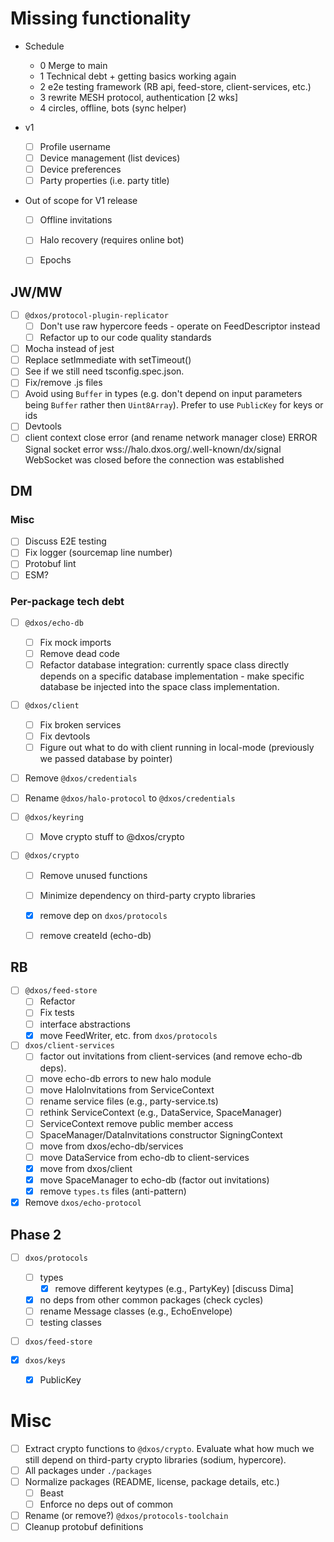 # Missing functionality

- Schedule
  - 0 Merge to main
  - 1 Technical debt + getting basics working again
  - 2 e2e testing framework (RB api, feed-store, client-services, etc.)
  - 3 rewrite MESH protocol, authentication [2 wks]
  - 4 circles, offline, bots (sync helper)

- v1
  - [ ] Profile username
  - [ ] Device management (list devices)
  - [ ] Device preferences
  - [ ] Party properties (i.e. party title)
- Out of scope for V1 release
  - [ ] Offline invitations
  - [ ] Halo recovery (requires online bot)
  - [ ] Epochs


## JW/MW

- [ ] `@dxos/protocol-plugin-replicator`
  - [ ] Don't use raw hypercore feeds - operate on FeedDescriptor instead
  - [ ] Refactor up to our code quality standards

- [ ] Mocha instead of jest
- [ ] Replace setImmediate with setTimeout()
- [ ] See if we still need tsconfig.spec.json.
- [ ] Fix/remove .js files
- [ ] Avoid using `Buffer` in types (e.g. don't depend on input parameters being `Buffer` rather then `Uint8Array`). Prefer to use `PublicKey` for keys or ids
- [ ] Devtools
- [ ] client context close error (and rename network manager close)
      ERROR Signal socket error wss://halo.dxos.org/.well-known/dx/signal WebSocket was closed before the connection was established

## DM

### Misc

- [ ] Discuss E2E testing
- [ ] Fix logger (sourcemap line number)
- [ ] Protobuf lint
- [ ] ESM?

### Per-package tech debt

- [ ] `@dxos/echo-db`
  - [ ] Fix mock imports
  - [ ] Remove dead code
  - [ ] Refactor database integration: currently space class directly depends on a specific database implementation - make specific database be injected into the space class implementation.

- [ ] `@dxos/client`
  - [ ] Fix broken services
  - [ ] Fix devtools
  - [ ] Figure out what to do with client running in local-mode (previously we passed database by pointer)

- [ ] Remove `@dxos/credentials`
- [ ] Rename `@dxos/halo-protocol` to `@dxos/credentials`

- [ ] `@dxos/keyring`
  - [ ] Move crypto stuff to @dxos/crypto

- [ ] `@dxos/crypto`
  - [ ] Remove unused functions
  - [ ] Minimize dependency on third-party crypto libraries
  - [x] remove dep on `dxos/protocols`
  - [ ] remove createId (echo-db)


## RB

- [ ] `@dxos/feed-store`
  - [ ] Refactor
  - [ ] Fix tests
  - [ ] interface abstractions
  - [x] move FeedWriter, etc. from `dxos/protocols`

- [ ] `dxos/client-services`
  - [ ] factor out invitations from client-services (and remove echo-db deps).
  - [ ] move echo-db errors to new halo module
  - [ ] move HaloInvitations from ServiceContext
  - [ ] rename service files (e.g., party-service.ts)
  - [ ] rethink ServiceContext (e.g., DataService, SpaceManager)
  - [ ] ServiceContext remove public member access
  - [ ] SpaceManager/DataInvitations constructor SigningContext
  - [ ] move from dxos/echo-db/services
  - [ ] move DataService from echo-db to client-services
  - [x] move from dxos/client
  - [x] move SpaceManager to echo-db (factor out invitations)
  - [x] remove `types.ts` files (anti-pattern)

- [x] Remove `dxos/echo-protocol`

## Phase 2

- [ ] `dxos/protocols`
  - [ ] types
    - [x] remove different keytypes (e.g., PartyKey) [discuss Dima]
  - [x] no deps from other common packages (check cycles)
  - [ ] rename Message classes (e.g., EchoEnvelope)
  - [ ] testing classes
- [ ] `dxos/feed-store`

- [x] `dxos/keys`
  - [x] PublicKey

# Misc 

- [ ] Extract crypto functions to `@dxos/crypto`. Evaluate what how much we still depend on third-party crypto libraries (sodium, hypercore).
- [ ] All packages under `./packages`
- [ ] Normalize packages (README, license, package details, etc.)
  - [ ] Beast
  - [ ] Enforce no deps out of common
- [ ] Rename (or remove?) `@dxos/protocols-toolchain`
- [ ] Cleanup protobuf definitions
